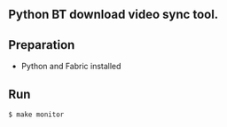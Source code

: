 Python BT download video sync tool.
---

## Preparation

- Python and Fabric installed

## Run

    $ make monitor 
